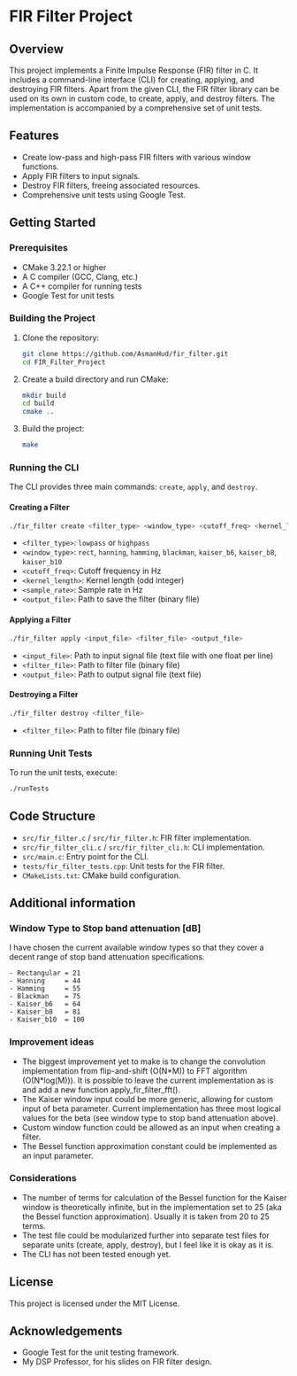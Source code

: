 # FIR Filter Project

## Overview
This project implements a Finite Impulse Response (FIR) filter in C. It includes a command-line interface (CLI) for creating, applying, and destroying FIR filters. Apart from the given CLI, the FIR filter library can be used on its own in custom code, to create, apply, and destroy filters. The implementation is accompanied by a comprehensive set of unit tests.

## Features
- Create low-pass and high-pass FIR filters with various window functions.
- Apply FIR filters to input signals.
- Destroy FIR filters, freeing associated resources.
- Comprehensive unit tests using Google Test.

## Getting Started

### Prerequisites
- CMake 3.22.1 or higher
- A C compiler (GCC, Clang, etc.)
- A C++ compiler for running tests
- Google Test for unit tests

### Building the Project
1. Clone the repository:
    ```sh
    git clone https://github.com/AsmanHud/fir_filter.git
    cd FIR_Filter_Project
    ```

2. Create a build directory and run CMake:
    ```sh
    mkdir build
    cd build
    cmake ..
    ```

3. Build the project:
    ```sh
    make
    ```

### Running the CLI
The CLI provides three main commands: `create`, `apply`, and `destroy`.

#### Creating a Filter
```sh
./fir_filter create <filter_type> <window_type> <cutoff_freq> <kernel_length> <sample_rate> <output_file>
```
- `<filter_type>`: `lowpass` or `highpass`
- `<window_type>`: `rect`, `hanning`, `hamming`, `blackman`, `kaiser_b6`, `kaiser_b8`, `kaiser_b10`
- `<cutoff_freq>`: Cutoff frequency in Hz
- `<kernel_length>`: Kernel length (odd integer)
- `<sample_rate>`: Sample rate in Hz
- `<output_file>`: Path to save the filter (binary file)

#### Applying a Filter
```sh
./fir_filter apply <input_file> <filter_file> <output_file>
```
- `<input_file>`: Path to input signal file (text file with one float per line)
- `<filter_file>`: Path to filter file (binary file)
- `<output_file>`: Path to output signal file (text file)

#### Destroying a Filter
```sh
./fir_filter destroy <filter_file>
```
- `<filter_file>`: Path to filter file (binary file)

### Running Unit Tests
To run the unit tests, execute:
```sh
./runTests
```

## Code Structure
- `src/fir_filter.c` / `src/fir_filter.h`: FIR filter implementation.
- `src/fir_filter_cli.c` / `src/fir_filter_cli.h`: CLI implementation.
- `src/main.c`: Entry point for the CLI.
- `tests/fir_filter_tests.cpp`: Unit tests for the FIR filter.
- `CMakeLists.txt`: CMake build configuration.

## Additional information

### Window Type to Stop band attenuation [dB]
I have chosen the current available window types so that they cover a decent range of stop band attenuation specifications.
```
- Rectangular = 21
- Hanning     = 44
- Hamming     = 55
- Blackman    = 75
- Kaiser_b6   = 64
- Kaiser_b8   = 81
- Kaiser_b10  = 100
```

### Improvement ideas
- The biggest improvement yet to make is to change the convolution implementation from flip-and-shift (O(N\*M)) to FFT algorithm (O(N\*log(M))). It is possible to leave the current implementation as is and add a new function apply_fir_filter_fft().
- The Kaiser window input could be more generic, allowing for custom input of beta parameter. Current implementation has three most logical values for the beta (see window type to stop band attenuation above).
- Custom window function could be allowed as an input when creating a filter.
- The Bessel function approximation constant could be implemented as an input parameter.

### Considerations
- The number of terms for calculation of the Bessel function for the Kaiser window is theoretically infinite, but in the implementation set to 25 (aka the Bessel function approximation). Usually it is taken from 20 to 25 terms.
- The test file could be modularized further into separate test files for separate units (create, apply, destroy), but I feel like it is okay as it is.
- The CLI has not been tested enough yet.

## License
This project is licensed under the MIT License.

## Acknowledgements
- Google Test for the unit testing framework.
- My DSP Professor, for his slides on FIR filter design.